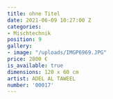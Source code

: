 ```yaml
---
title: ohne Titel
date: 2021-06-09 10:27:00 Z
categories:
- Mischtechnik
position: 9
gallery:
- image: "/uploads/IMGP6969.JPG"
price: 2800 €
is_available: true
dimensions: 120 x 60 cm
artist: ADEL AL TAWEEL
number: '00017'
---
```


